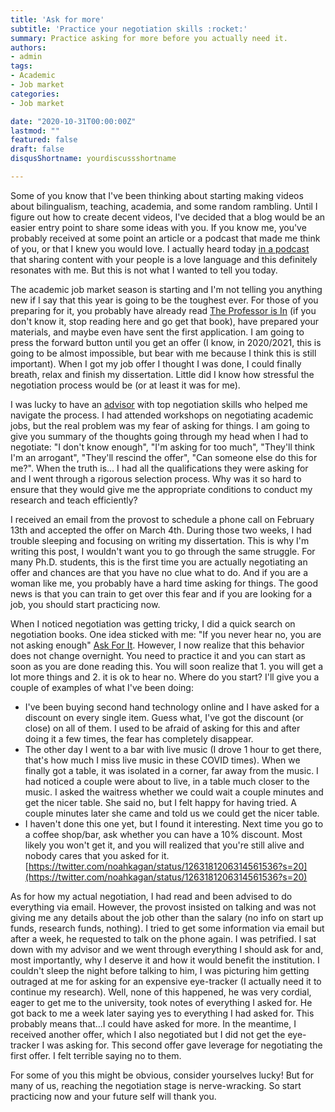 ```yaml
---
title: 'Ask for more'
subtitle: 'Practice your negotiation skills :rocket:'
summary: Practice asking for more before you actually need it.
authors:
- admin
tags:
- Academic
- Job market
categories:
- Job market

date: "2020-10-31T00:00:00Z"
lastmod: ""
featured: false
draft: false
disqusShortname: yourdiscussshortname

---
```


Some of you know that I've been thinking about starting making videos about bilingualism, teaching, academia, and some random rambling. Until I figure out how to create decent videos, I've decided that a blog would be an easier entry point to share some ideas with you. If you know me, you've probably received at some point an article or a podcast that made me think of you, or that I knew you would love. I actually heard today [in a podcast](https://open.spotify.com/episode/7xu4GyWbpKJJvqrz8JVhrU?si=W7kVj48QRQyIOHvRUvCBqA) that sharing content with your people is a love language and this definitely resonates with me. But this is not what I wanted to tell you today.

The academic job market season is starting and I'm not telling you anything new if I say that this year is going to be the toughest ever. For those of you preparing for it, you probably have already read [The Professor is In](https://www.amazon.com/gp/product/0553419420/ref=as_li_tl?ie=UTF8&tag=crislozano-20&camp=1789&creative=9325&linkCode=as2&creativeASIN=0553419420&linkId=79bd4b2297140d2e1388509fa68714b8) (if you don't know it, stop reading here and go get that book), have prepared your materials, and maybe even have sent the first application. I am going to press the forward button until you get an offer (I know, in 2020/2021, this is going to be almost impossible, but bear with me because I think this is still important). When I got my job offer I thought I was done, I could finally breath, relax and finish my dissertation. Little did I know how stressful the negotiation process would be (or at least it was for me). 

I was lucky to have an [advisor](https://span-port.rutgers.edu/faculty/452-nuria-sagarra) with top negotiation skills who helped me navigate the process. I had attended workshops on negotiating academic jobs, but the real problem was my fear of asking for things. I am going to give you summary of the thoughts going through my head when I had to negotiate: "I don't know enough", "I'm asking for too much", "They'll think I'm an arrogant", "They'll rescind the offer", "Can someone else do this for me?". When the truth is... I had all the qualifications they were asking for and I went through a rigorous selection process. Why was it so hard to ensure that they would give me the appropriate conditions to conduct my research and teach efficiently? 

I received an email from the provost to schedule a phone call on February 13th and accepted the offer on March 4th. During those two weeks, I had trouble sleeping and focusing on writing my dissertation. This is why I'm writing this post, I wouldn't want you to go through the same struggle. For many Ph.D. students, this is the first time you are actually negotiating an offer and chances are that you have no clue what to do. And if you are a woman like me, you probably have a hard time asking for things. The good news is that you can train to get over this fear and if you are looking for a job, you should start practicing now. 

When I noticed negotiation was getting tricky, I did a quick search on negotiation books. One idea sticked with me: "If you never hear no, you are not asking enough" [Ask For It](https://www.amazon.com/gp/product/0553384554/ref=as_li_tl?ie=UTF8&tag=crislozano-20&camp=1789&creative=9325&linkCode=as2&creativeASIN=0553384554&linkId=9accfbfabe5250008244e2106ffa18af). However, I now realize that this behavior does not change overnight. You need to practice it and you can start as soon as you are done reading this. You will soon realize that 1. you will get a lot more things and 2. it is ok to hear no. Where do you start? I'll give you a couple of examples of what I've been doing:

- I've been buying second hand technology online and I have asked for a discount on every single item. Guess what, I've got the discount (or close) on all of them. I used to be afraid of asking for this and after doing it a few times, the fear has completely disappear.
- The other day I went to a bar with live music (I drove 1 hour to get there, that's how much I miss live music in these COVID times). When we finally got a table, it was isolated in a corner, far away from the music. I had noticed a couple were about to live, in a table much closer to the music. I asked the waitress whether we could wait a couple minutes and get the nicer table. She said no, but I felt happy for having tried. A couple minutes later she came and told us we could get the nicer table.
- I haven't done this one yet, but I found it interesting. Next time you go to a coffee shop/bar, ask whether you can have a 10% discount. Most likely you won't get it, and you will realized that you're still alive and nobody cares that you asked for it. [https://twitter.com/noahkagan/status/1263181206314561536?s=20](https://twitter.com/noahkagan/status/1263181206314561536?s=20)

As for how my actual negotiation, I had read and been advised to do everything via email. However, the provost insisted on talking and was not giving me any details about the job other than the salary (no info on start up funds, research funds, nothing). I tried to get some information via email but after a week, he requested to talk on the phone again. I was petrified. I sat down with my advisor and we went through everything I should ask for and, most importantly, why I deserve it and how it would benefit the institution. I couldn't sleep the night before talking to him, I was picturing him getting outraged at me for asking for an expensive eye-tracker (I actually need it to continue my research). Well, none of this happened, he was very cordial, eager to get me to the university, took notes of everything I asked for. He got back to me a week later saying yes to everything I had asked for. This probably means that...I could have asked for more. In the meantime, I received another offer, which I also negotiated but I did not get the eye-tracker I was asking for. This second offer gave leverage for negotiating the first offer. I felt terrible saying no to them. 

For some of you this might be obvious, consider yourselves lucky! But for many of us, reaching the negotiation stage is nerve-wracking. So start practicing now and your future self will thank you.
